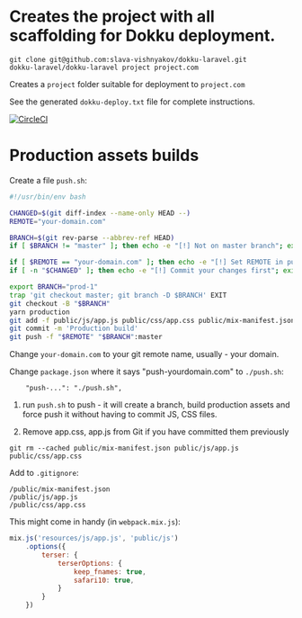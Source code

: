# Creates the project with all scaffolding for Dokku deployment.

```
git clone git@github.com:slava-vishnyakov/dokku-laravel.git
dokku-laravel/dokku-laravel project project.com
```

Creates a `project` folder suitable for deployment to `project.com`

See the generated `dokku-deploy.txt` file for complete instructions.

[![CircleCI](https://circleci.com/gh/slava-vishnyakov/dokku-laravel/tree/master.svg?style=svg)](https://circleci.com/gh/slava-vishnyakov/dokku-laravel/tree/master)

# Production assets builds

Create a file `push.sh`:

```sh
#!/usr/bin/env bash

CHANGED=$(git diff-index --name-only HEAD --)
REMOTE="your-domain.com"

BRANCH=$(git rev-parse --abbrev-ref HEAD)
if [ $BRANCH != "master" ]; then echo -e "[!] Not on master branch"; exit 1; fi

if [ $REMOTE == "your-domain.com" ]; then echo -e "[!] Set REMOTE in push.sh"; exit 1; fi
if [ -n "$CHANGED" ]; then echo -e "[!] Commit your changes first"; exit 1; fi

export BRANCH="prod-1"
trap 'git checkout master; git branch -D $BRANCH' EXIT
git checkout -B "$BRANCH"
yarn production
git add -f public/js/app.js public/css/app.css public/mix-manifest.json
git commit -m 'Production build'
git push -f "$REMOTE" "$BRANCH":master
```

Change `your-domain.com` to your git remote name, usually - your domain.

Change `package.json` where it says "push-yourdomain.com" to `./push.sh`:
```
    "push-...": "./push.sh",
```

1) run `push.sh` to push - it will create a branch, build production assets 
and force push it without having to commit JS, CSS files.

2) Remove app.css, app.js from Git if you have committed them previously 

```
git rm --cached public/mix-manifest.json public/js/app.js public/css/app.css
```

Add to `.gitignore`:

```
/public/mix-manifest.json
/public/js/app.js
/public/css/app.css
```

This might come in handy (in `webpack.mix.js`):

```js
mix.js('resources/js/app.js', 'public/js')
    .options({
        terser: {
            terserOptions: {
                keep_fnames: true,
                safari10: true,
            }
        }
    })
```